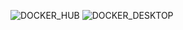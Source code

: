 ![DOCKER_HUB](/Users/ksrikargoud/Desktop/WEB_SYSTEMS/Homework_8/Images/image_2.png)
![DOCKER_DESKTOP](/Users/ksrikargoud/Desktop/WEB_SYSTEMS/Homework_8/Images/image_1.png)